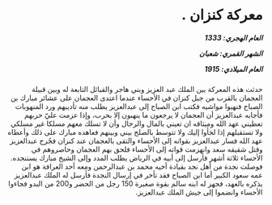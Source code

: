 <h1 dir="rtl">معركة كنزان .</h1>

<h5 dir="rtl">العام الهجري:  1333

الشهر القمري: شعبان

العام الميلادي: 1915</h5>

<p dir="rtl">حدثت هذه المعركة بين الملك عبد العزيز وبني هاجر والقبائل التابعة له وبين قبيلة العجمان بالقرب من جبل كنزان في الأحساء عندما اعتدى العجمان  على عشائر مبارك بن الصباح فنهبوا مواشيه فكتب ابن الصباح إلى عبدالعزيز يطلب منه تأديبهم ورد المنهوبات فأجابه عبدالعزيز أن العجمان لا يرجعون ما ينهبون إلا بحرب، وإذا عزمت عليّ حربهم تعطيني عهد الله وميثاقه ان تعيني بالمال والرجال وأن لا تسلك معهم مسلكا غير مسلكي ولا تستقبلهم إذا لجأوا إليك ولا تتوسط بالصلح بيني وبينهم فعاهده مبارك على ذلك وأعطاه عهد الله فسار عبدالعزيز بقواته إلى الأحساء والتقى بالعجمان عند كنزان فجُرح عبدالعزيز وقتل شقيقه سعد وانهزمت قواته إلى الأحساء فلحق بهم العجمان وحاصروهم في الأحساء ثلاثة أشهر فأرسل إلى أبيه في الرياض يطلب المدد وإلى الشيخ مبارك يستنجده. فوصلت نجدة من أهل نجد بقيادة أخيه محمد بن عبدالرحمن ومعه أحد العرافة هو ابن عمه سعود الكبير أما ابن الصباح فقد تأخر في إرسال النجدة فأرسل له الملك عبدالعزيز يذكره بالعهد، فجهز له ابنه سالم بقوة صغيرة 150 رجل من الحضر و200 من البدو فجاءوا الأحساء وانضموا إلى جيش الملك عبدالعزيز.</p></br>
